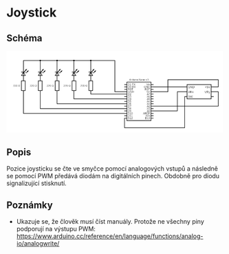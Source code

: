 # Joystick

## Schéma

 ![schema](joystick.png)

## Popis

Pozice joysticku se čte ve smyčce pomocí analogových vstupů a následně se pomocí PWM předává diodám na digitálních pinech. Obdobně pro diodu signalizující stisknutí.

## Poznámky

 - Ukazuje se, že člověk musí číst manuály. Protože ne všechny piny podporují na výstupu PWM: https://www.arduino.cc/reference/en/language/functions/analog-io/analogwrite/
